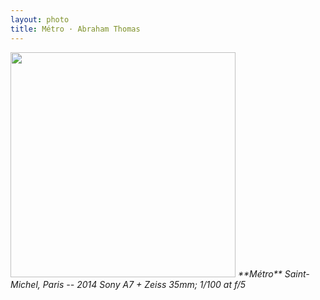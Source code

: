```yaml
---
layout: photo
title: Métro · Abraham Thomas
---
```


<img src="/assets/photos/Metro.jpg" width="360px" class="photo">

<i>
**Métro**  
Saint-Michel, Paris -- 2014  
Sony A7 + Zeiss 35mm; 1/100 at f/5   
</i>
